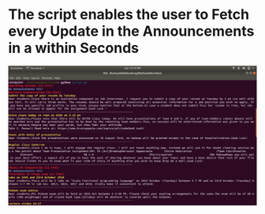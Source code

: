 # The script enables the user to Fetch every Update in the Announcements in a within Seconds

![Screenshot](ScriptEdPyClient.png)